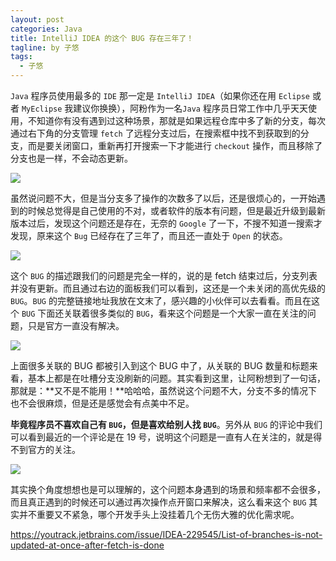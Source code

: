 ```yaml
---
layout: post
categories: Java
title: IntelliJ IDEA 的这个 BUG 存在三年了！
tagline: by 子悠
tags: 
  - 子悠
---
```


`Java` 程序员使用最多的 `IDE` 那一定是 `IntelliJ IDEA`（如果你还在用 `Eclipse` 或者 `MyEclipse` 我建议你换换），阿粉作为一名`Java` 程序员日常工作中几乎天天使用，不知道你有没有遇到过这种场景，那就是如果远程仓库中多了新的分支，每次通过右下角的分支管理 `fetch` 了远程分支过后，在搜索框中找不到获取到的分支，而是要关闭窗口，重新再打开搜索一下才能进行 `checkout` 操作，而且移除了分支也是一样，不会动态更新。

<!--more-->

![](https://tva1.sinaimg.cn/large/e6c9d24egy1h4evxdg1kkg21f80t4b29.gif)

虽然说问题不大，但是当分支多了操作的次数多了以后，还是很烦心的，一开始遇到的时候总觉得是自己使用的不对，或者软件的版本有问题，但是最近升级到最新版本过后，发现这个问题还是存在，无奈的 `Google` 了一下，不搜不知道一搜索才发现，原来这个 `Bug` 已经存在了三年了，而且还一直处于 `Open` 的状态。

![](https://tva1.sinaimg.cn/large/e6c9d24egy1h4evr804dtj220k0u0jye.jpg)

这个 `BUG` 的描述跟我们的问题是完全一样的，说的是 fetch 结束过后，分支列表并没有更新。而且通过右边的面板我们可以看到，这还是一个未关闭的高优先级的 `BUG`。`BUG` 的完整链接地址我放在文末了，感兴趣的小伙伴可以去看看。而且在这个 `BUG` 下面还关联着很多类似的 `BUG`，看来这个问题是一个大家一直在关注的问题，只是官方一直没有解决。

![](https://tva1.sinaimg.cn/large/e6c9d24egy1h4evu6c3roj21ap0u0n28.jpg)

上面很多关联的 BUG 都被引入到这个 BUG 中了，从关联的 BUG 数量和标题来看，基本上都是在吐槽分支没刷新的问题。其实看到这里，让阿粉想到了一句话，那就是：**又不是不能用！**哈哈哈，虽然说这个问题不大，分支不多的情况下也不会很麻烦，但是还是感觉会有点美中不足。

**毕竟程序员不喜欢自己有 `BUG`，但是喜欢给别人找 `BUG`**。另外从 `BUG` 的评论中我们可以看到最近的一个评论是在 19 号，说明这个问题是一直有人在关注的，就是得不到官方的关注。

![](https://tva1.sinaimg.cn/large/e6c9d24egy1h4evyuxob6j21cy0u0wjq.jpg)

其实换个角度想想也是可以理解的，这个问题本身遇到的场景和频率都不会很多，而且真正遇到的时候还可以通过再次操作点开窗口来解决，这么看来这个 `BUG` 其实并不重要又不紧急，哪个开发手头上没挂着几个无伤大雅的优化需求呢。



https://youtrack.jetbrains.com/issue/IDEA-229545/List-of-branches-is-not-updated-at-once-after-fetch-is-done
